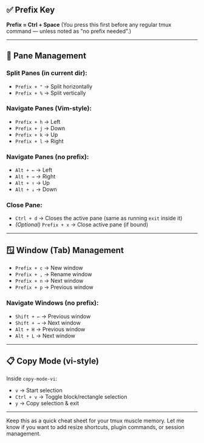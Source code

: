## ✅ Prefix Key

**Prefix = Ctrl + Space**
(You press this first before any regular tmux command — unless noted as "no prefix needed".)

---

## 🧱 Pane Management

### Split Panes (in current dir):

- `Prefix + "` → Split horizontally
- `Prefix + %` → Split vertically

### Navigate Panes (Vim-style):

- `Prefix + h` → Left
- `Prefix + j` → Down
- `Prefix + k` → Up
- `Prefix + l` → Right

### Navigate Panes (no prefix):

- `Alt + ←` → Left
- `Alt + →` → Right
- `Alt + ↑` → Up
- `Alt + ↓` → Down

### Close Pane:

- `Ctrl + d` → Closes the active pane (same as running `exit` inside it)
- _(Optional)_ `Prefix + x` → Close active pane (if bound)

---

## 🪟 Window (Tab) Management

- `Prefix + c` → New window
- `Prefix + ,` → Rename window
- `Prefix + n` → Next window
- `Prefix + p` → Previous window

### Navigate Windows (no prefix):

- `Shift + ←` → Previous window
- `Shift + →` → Next window
- `Alt + H` → Previous window
- `Alt + L` → Next window

---

## 📋 Copy Mode (vi-style)

Inside `copy-mode-vi`:

- `v` → Start selection
- `Ctrl + v` → Toggle block/rectangle selection
- `y` → Copy selection & exit

---

Keep this as a quick cheat sheet for your tmux muscle memory. Let me know if you want to add resize shortcuts, plugin commands, or session management.
